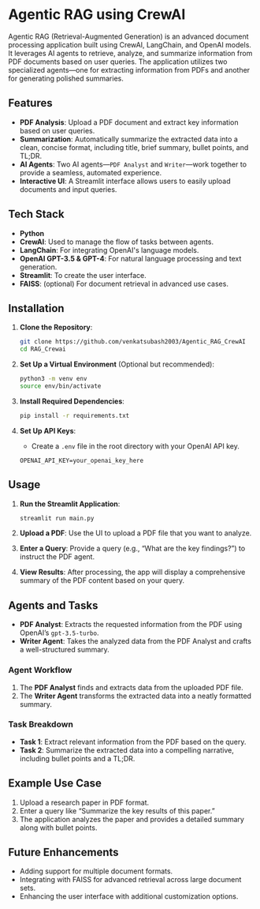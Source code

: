 # Agentic RAG using CrewAI

Agentic RAG (Retrieval-Augmented Generation) is an advanced document processing application built using CrewAI, LangChain, and OpenAI models. It leverages AI agents to retrieve, analyze, and summarize information from PDF documents based on user queries. The application utilizes two specialized agents—one for extracting information from PDFs and another for generating polished summaries.

## Features

- **PDF Analysis**: Upload a PDF document and extract key information based on user queries.
- **Summarization**: Automatically summarize the extracted data into a clean, concise format, including title, brief summary, bullet points, and TL;DR.
- **AI Agents**: Two AI agents—`PDF Analyst` and `Writer`—work together to provide a seamless, automated experience.
- **Interactive UI**: A Streamlit interface allows users to easily upload documents and input queries.

## Tech Stack

- **Python**
- **CrewAI**: Used to manage the flow of tasks between agents.
- **LangChain**: For integrating OpenAI's language models.
- **OpenAI GPT-3.5 & GPT-4**: For natural language processing and text generation.
- **Streamlit**: To create the user interface.
- **FAISS**: (optional) For document retrieval in advanced use cases.

## Installation

1. **Clone the Repository**:
    ```bash
    git clone https://github.com/venkatsubash2003/Agentic_RAG_CrewAI
    cd RAG_Crewai
    ```

2. **Set Up a Virtual Environment** (Optional but recommended):
    ```bash
    python3 -m venv env
    source env/bin/activate
    ```

3. **Install Required Dependencies**:
    ```bash
    pip install -r requirements.txt
    ```

4. **Set Up API Keys**:
    - Create a `.env` file in the root directory with your OpenAI API key.
    ```
    OPENAI_API_KEY=your_openai_key_here
    ```

## Usage

1. **Run the Streamlit Application**:
    ```bash
    streamlit run main.py
    ```

2. **Upload a PDF**: Use the UI to upload a PDF file that you want to analyze.

3. **Enter a Query**: Provide a query (e.g., “What are the key findings?”) to instruct the PDF agent.

4. **View Results**: After processing, the app will display a comprehensive summary of the PDF content based on your query.

## Agents and Tasks

- **PDF Analyst**: Extracts the requested information from the PDF using OpenAI’s `gpt-3.5-turbo`.
- **Writer Agent**: Takes the analyzed data from the PDF Analyst and crafts a well-structured summary.

### Agent Workflow
1. The **PDF Analyst** finds and extracts data from the uploaded PDF file.
2. The **Writer Agent** transforms the extracted data into a neatly formatted summary.

### Task Breakdown
- **Task 1**: Extract relevant information from the PDF based on the query.
- **Task 2**: Summarize the extracted data into a compelling narrative, including bullet points and a TL;DR.

## Example Use Case

1. Upload a research paper in PDF format.
2. Enter a query like “Summarize the key results of this paper.”
3. The application analyzes the paper and provides a detailed summary along with bullet points.

## Future Enhancements

- Adding support for multiple document formats.
- Integrating with FAISS for advanced retrieval across large document sets.
- Enhancing the user interface with additional customization options.


